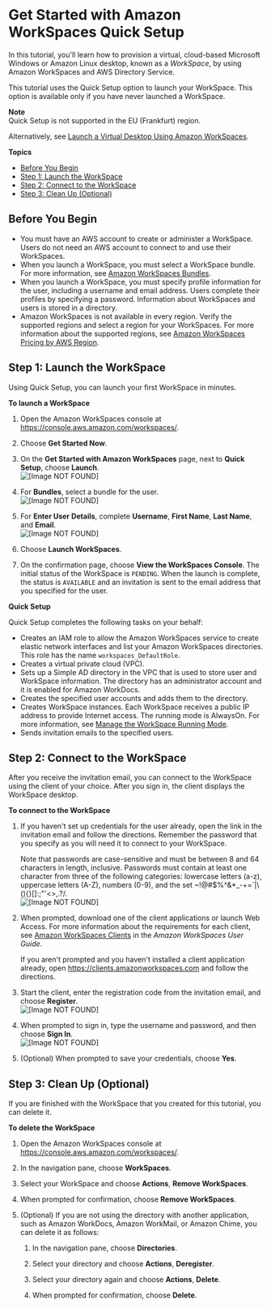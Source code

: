 # Get Started with Amazon WorkSpaces Quick Setup<a name="getting-started"></a>

In this tutorial, you'll learn how to provision a virtual, cloud\-based Microsoft Windows or Amazon Linux desktop, known as a *WorkSpace*, by using Amazon WorkSpaces and AWS Directory Service\.

This tutorial uses the Quick Setup option to launch your WorkSpace\. This option is available only if you have never launched a WorkSpace\.

**Note**  
Quick Setup is not supported in the EU \(Frankfurt\) region\.

Alternatively, see [Launch a Virtual Desktop Using Amazon WorkSpaces](launch-workspaces-tutorials.md)\.

**Topics**
+ [Before You Begin](#quick-setup-prereqs)
+ [Step 1: Launch the WorkSpace](#quick-setup-launch-workspace)
+ [Step 2: Connect to the WorkSpace](#quick-setup-connect-workspace)
+ [Step 3: Clean Up \(Optional\)](#quick-setup-clean-up)

## Before You Begin<a name="quick-setup-prereqs"></a>
+ You must have an AWS account to create or administer a WorkSpace\. Users do not need an AWS account to connect to and use their WorkSpaces\.
+ When you launch a WorkSpace, you must select a WorkSpace bundle\. For more information, see [Amazon WorkSpaces Bundles](https://aws.amazon.com/workspaces/details/#Amazon_WorkSpaces_Bundles)\.
+ When you launch a WorkSpace, you must specify profile information for the user, including a username and email address\. Users complete their profiles by specifying a password\. Information about WorkSpaces and users is stored in a directory\.
+ Amazon WorkSpaces is not available in every region\. Verify the supported regions and select a region for your WorkSpaces\. For more information about the supported regions, see [Amazon WorkSpaces Pricing by AWS Region](https://aws.amazon.com/workspaces/pricing/#Amazon_WorkSpaces_Pricing_by_AWS_Region)\.

## Step 1: Launch the WorkSpace<a name="quick-setup-launch-workspace"></a>

Using Quick Setup, you can launch your first WorkSpace in minutes\.

**To launch a WorkSpace**

1. Open the Amazon WorkSpaces console at [https://console\.aws\.amazon\.com/workspaces/](https://console.aws.amazon.com/workspaces/)\.

1. Choose **Get Started Now**\.

1. On the **Get Started with Amazon WorkSpaces** page, next to **Quick Setup**, choose **Launch**\.  
![\[Image NOT FOUND\]](http://docs.aws.amazon.com/workspaces/latest/adminguide/images/get-started-options.png)

1. For **Bundles**, select a bundle for the user\.  
![\[Image NOT FOUND\]](http://docs.aws.amazon.com/workspaces/latest/adminguide/images/bundles-linux2-windows.png)

1. For **Enter User Details**, complete **Username**, **First Name**, **Last Name**, and **Email**\.  
![\[Image NOT FOUND\]](http://docs.aws.amazon.com/workspaces/latest/adminguide/images/get-started-user-details2.png)

1. Choose **Launch WorkSpaces**\.

1. On the confirmation page, choose **View the WorkSpaces Console**\. The initial status of the WorkSpace is `PENDING`\. When the launch is complete, the status is `AVAILABLE` and an invitation is sent to the email address that you specified for the user\.

**Quick Setup**

Quick Setup completes the following tasks on your behalf:
+ Creates an IAM role to allow the Amazon WorkSpaces service to create elastic network interfaces and list your Amazon WorkSpaces directories\. This role has the name `workspaces_DefaultRole`\.
+ Creates a virtual private cloud \(VPC\)\.
+ Sets up a Simple AD directory in the VPC that is used to store user and WorkSpace information\. The directory has an administrator account and it is enabled for Amazon WorkDocs\.
+ Creates the specified user accounts and adds them to the directory\.
+ Creates WorkSpace instances\. Each WorkSpace receives a public IP address to provide Internet access\. The running mode is AlwaysOn\. For more information, see [Manage the WorkSpace Running Mode](running-mode.md)\.
+ Sends invitation emails to the specified users\.

## Step 2: Connect to the WorkSpace<a name="quick-setup-connect-workspace"></a>

After you receive the invitation email, you can connect to the WorkSpace using the client of your choice\. After you sign in, the client displays the WorkSpace desktop\.

**To connect to the WorkSpace**

1. If you haven't set up credentials for the user already, open the link in the invitation email and follow the directions\. Remember the password that you specify as you will need it to connect to your WorkSpace\.

   Note that passwords are case\-sensitive and must be between 8 and 64 characters in length, inclusive\. Passwords must contain at least one character from three of the following categories: lowercase letters \(a\-z\), uppercase letters \(A\-Z\), numbers \(0\-9\), and the set \~\!@\#$%^&\*\_\-\+=`\|\\\(\)\{\}\[\]:;"'<>,\.?/\.  
![\[Image NOT FOUND\]](http://docs.aws.amazon.com/workspaces/latest/adminguide/images/get-started-user-profile2.png)

1. When prompted, download one of the client applications or launch Web Access\. For more information about the requirements for each client, see [Amazon WorkSpaces Clients](https://docs.aws.amazon.com/workspaces/latest/userguide/amazon-workspaces-clients.html) in the *Amazon WorkSpaces User Guide*\.

   If you aren't prompted and you haven't installed a client application already, open [https://clients\.amazonworkspaces\.com](https://clients.amazonworkspaces.com/) and follow the directions\.

1. Start the client, enter the registration code from the invitation email, and choose **Register**\.  
![\[Image NOT FOUND\]](http://docs.aws.amazon.com/workspaces/latest/adminguide/images/get-started-register.png)

1. When prompted to sign in, type the username and password, and then choose **Sign In**\.  
![\[Image NOT FOUND\]](http://docs.aws.amazon.com/workspaces/latest/adminguide/images/get-started-sign-in.png)

1. \(Optional\) When prompted to save your credentials, choose **Yes**\.

## Step 3: Clean Up \(Optional\)<a name="quick-setup-clean-up"></a>

If you are finished with the WorkSpace that you created for this tutorial, you can delete it\.

**To delete the WorkSpace**

1. Open the Amazon WorkSpaces console at [https://console\.aws\.amazon\.com/workspaces/](https://console.aws.amazon.com/workspaces/)\.

1. In the navigation pane, choose **WorkSpaces**\.

1. Select your WorkSpace and choose **Actions**, **Remove WorkSpaces**\.

1. When prompted for confirmation, choose **Remove WorkSpaces**\.

1. \(Optional\) If you are not using the directory with another application, such as Amazon WorkDocs, Amazon WorkMail, or Amazon Chime, you can delete it as follows:

   1. In the navigation pane, choose **Directories**\.

   1. Select your directory and choose **Actions**, **Deregister**\.

   1. Select your directory again and choose **Actions**, **Delete**\.

   1. When prompted for confirmation, choose **Delete**\.